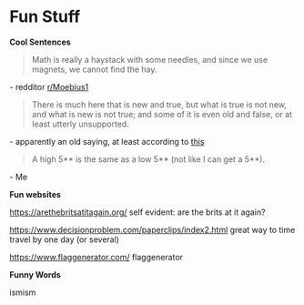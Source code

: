 # Fun Stuff

**Cool Sentences**

> Math is really a haystack with some needles, and since we use magnets, we cannot find the hay. 

\- redditor [r/Moebius1](https://www.reddit.com/user/Moebius2/)

> There is much here that is new and true, but what is true is not new, and what is new is not true; and some of it is even old and false, or at least utterly unsupported. 

\- apparently an old saying, at least according to [this](http://bactra.org/reviews/wolfram/)

> A high 5\*\* is the same as a low 5\*\* (not like I can get a 5\*\*).

\- Me

**Fun websites**

https://arethebritsatitagain.org/
self evident: are the brits at it again?

https://www.decisionproblem.com/paperclips/index2.html
great way to time travel by one day (or several)

https://www.flaggenerator.com/
flaggenerator

**Funny Words**

ismism